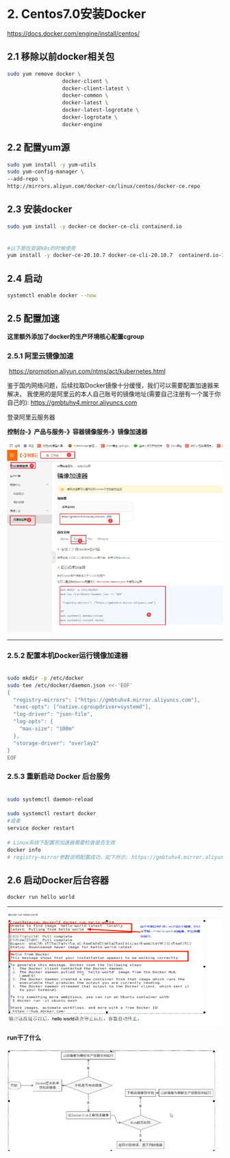 # 2. Centos7.0安装Docker


<a href="https://docs.docker.com/engine/install/centos/">https://docs.docker.com/engine/install/centos/</a>

## 2.1 移除以前docker相关包

```sh
sudo yum remove docker \
                  docker-client \
                  docker-client-latest \
                  docker-common \
                  docker-latest \
                  docker-latest-logrotate \
                  docker-logrotate \
                  docker-engine
```



## 2.2 配置yum源

```sh
sudo yum install -y yum-utils
sudo yum-config-manager \
--add-repo \
http://mirrors.aliyun.com/docker-ce/linux/centos/docker-ce.repo

```

## 2.3 安装docker

```sh
sudo yum install -y docker-ce docker-ce-cli containerd.io


#以下是在安装k8s的时候使用
yum install -y docker-ce-20.10.7 docker-ce-cli-20.10.7  containerd.io-1.4.6

```

## 2.4 启动

```sh
systemctl enable docker --now
```

## 2.5 配置加速

**这里额外添加了docker的生产环境核心配置cgroup**

### 2.5.1 阿里云镜像加速
​
<a href="https://promotion.aliyun.com/ntms/act/kubernetes.html">https://promotion.aliyun.com/ntms/act/kubernetes.html</a>

​	鉴于国内网络问题，后续拉取Docker镜像十分缓慢，我们可以需要配置加速器来解决，
我使用的是阿里云的本人自己账号的镜像地址(需要自己注册有一个属于你自己的): https://gmbtuhv4.mirror.aliyuncs.com

登录阿里云服务器

**控制台-》产品与服务-》容器镜像服务-》镜像加速器**

<a data-fancybox title="阿里云镜像加速" href="./image/docker01.jpg">![阿里云镜像加速](./image/docker01.jpg)</a>


-----------------------------

### 2.5.2 配置本机Docker运行镜像加速器

```sh

sudo mkdir -p /etc/docker
sudo tee /etc/docker/daemon.json <<-'EOF'
{
  "registry-mirrors": ["https://gmbtuhv4.mirror.aliyuncs.com"],
  "exec-opts": ["native.cgroupdriver=systemd"],
  "log-driver": "json-file",
  "log-opts": {
    "max-size": "100m"
  },
  "storage-driver": "overlay2"
}
EOF
```

### 2.5.3 重新启动 Docker 后台服务

```sh

sudo systemctl daemon-reload  

sudo systemctl restart docker
#或者
service docker restart

# Linux系统下配置完加速器需要检查是否生效
docker info
# registry-mirror参数说明配置成功，如下所示: https://gmbtuhv4.mirror.aliyuncs.com
```

## 2.6 启动Docker后台容器

```sh
docker run hello world
```

----------

<a data-fancybox title="hello world" href="./image/Snipaste_2020-10-03_10-54-57.png">![hello world](./image/Snipaste_2020-10-03_10-54-57.png)</a>



**run干了什么**

<a data-fancybox title="hello world" href="./image/Snipaste_2020-10-03_10-55-24.png">![hello world](./image/Snipaste_2020-10-03_10-55-24.png)</a>